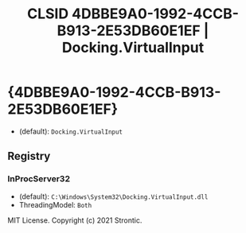 ﻿---
title: "CLSID 4DBBE9A0-1992-4CCB-B913-2E53DB60E1EF | Docking.VirtualInput"
excerpt: What is COM-Object CLSID 4DBBE9A0-1992-4CCB-B913-2E53DB60E1EF?
---

# {4DBBE9A0-1992-4CCB-B913-2E53DB60E1EF}

* (default): `Docking.VirtualInput`

## Registry


### InProcServer32

* (default): `C:\Windows\System32\Docking.VirtualInput.dll`
* ThreadingModel: `Both`

MIT License. Copyright (c) 2021 Strontic.


